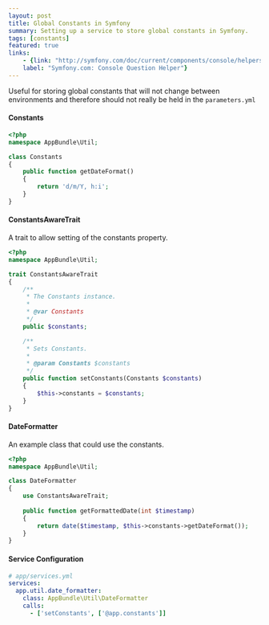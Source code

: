 ```yaml
---
layout: post
title: Global Constants in Symfony
summary: Setting up a service to store global constants in Symfony.
tags: [constants]
featured: true
links:
    - {link: "http://symfony.com/doc/current/components/console/helpers/questionhelper.html", 
    label: "Symfony.com: Console Question Helper"}
---
```


Useful for storing global constants that will not change between environments and therefore should not really 
be held in the `parameters.yml`

#### Constants 

```php
<?php
namespace AppBundle\Util;

class Constants
{
    public function getDateFormat() 
    {
        return 'd/m/Y, h:i';
    }
}

```

#### ConstantsAwareTrait 
A trait to allow setting of the constants property.  

```php
<?php
namespace AppBundle\Util;

trait ConstantsAwareTrait
{
    /**
     * The Constants instance.
     *
     * @var Constants
     */
    public $constants;

    /**
     * Sets Constants.
     *
     * @param Constants $constants
     */
    public function setConstants(Constants $constants)
    {
        $this->constants = $constants;
    }
}
```

#### DateFormatter
An example class that could use the constants.

```php
<?php
namespace AppBundle\Util;

class DateFormatter
{
    use ConstantsAwareTrait;
    
    public function getFormattedDate(int $timestamp)
    {
        return date($timestamp, $this->constants->getDateFormat());
    }
}
```

#### Service Configuration
```yaml
# app/services.yml
services:
  app.util.date_formatter:
    class: AppBundle\Util\DateFormatter
    calls:
      - ['setConstants', ['@app.constants']]
```